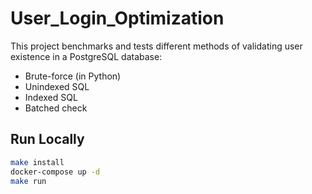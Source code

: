 # User_Login_Optimization

This project benchmarks and tests different methods of validating user existence in a PostgreSQL database:

- Brute-force (in Python)
- Unindexed SQL
- Indexed SQL
- Batched check

## Run Locally

```bash
make install
docker-compose up -d
make run
